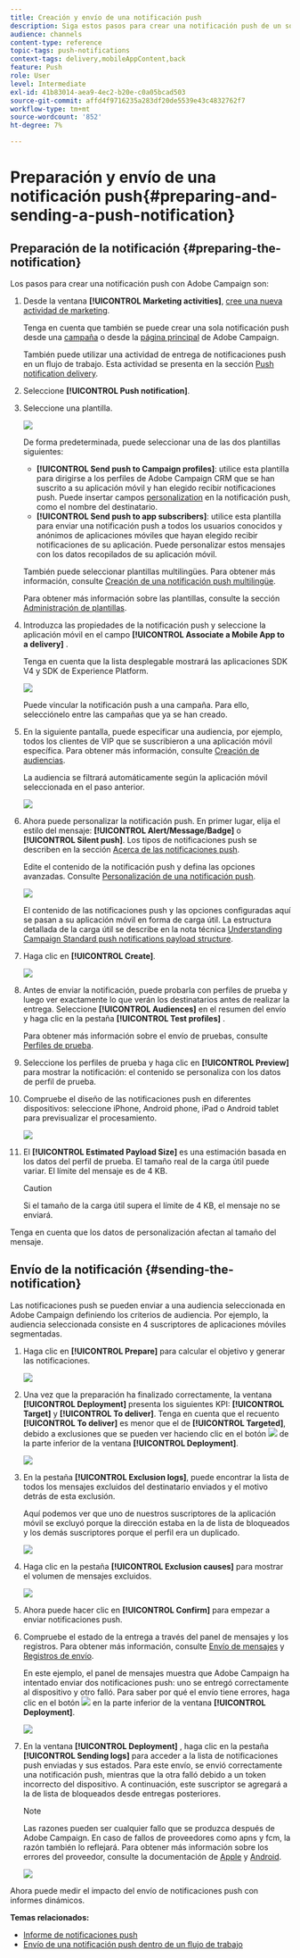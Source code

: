 ```yaml
---
title: Creación y envío de una notificación push
description: Siga estos pasos para crear una notificación push de un solo envío en Adobe Campaign.
audience: channels
content-type: reference
topic-tags: push-notifications
context-tags: delivery,mobileAppContent,back
feature: Push
role: User
level: Intermediate
exl-id: 41b83014-aea9-4ec2-b20e-c0a05bcad503
source-git-commit: affd4f9716235a283df20de5539e43c4832762f7
workflow-type: tm+mt
source-wordcount: '852'
ht-degree: 7%

---
```


# Preparación y envío de una notificación push{#preparing-and-sending-a-push-notification}

## Preparación de la notificación {#preparing-the-notification}

Los pasos para crear una notificación push con Adobe Campaign son:

1. Desde la ventana **[!UICONTROL Marketing activities]**, [cree una nueva actividad de marketing](../../start/using/marketing-activities.md#creating-a-marketing-activity).

   Tenga en cuenta que también se puede crear una sola notificación push desde una [campaña](../../start/using/marketing-activities.md#creating-a-marketing-activity) o desde la [página principal](../../start/using/interface-description.md#home-page) de Adobe Campaign.

   También puede utilizar una actividad de entrega de notificaciones push en un flujo de trabajo. Esta actividad se presenta en la sección [Push notification delivery](../../automating/using/push-notification-delivery.md).

1. Seleccione **[!UICONTROL Push notification]**.
1. Seleccione una plantilla.

   ![](assets/push_notif_type.png)

   De forma predeterminada, puede seleccionar una de las dos plantillas siguientes:

   * **[!UICONTROL Send push to Campaign profiles]**: utilice esta plantilla para dirigirse a los perfiles de Adobe Campaign CRM que se han suscrito a su aplicación móvil y han elegido recibir notificaciones push. Puede insertar campos [personalization](../../designing/using/personalization.md#inserting-a-personalization-field) en la notificación push, como el nombre del destinatario.
   * **[!UICONTROL Send push to app subscribers]**: utilice esta plantilla para enviar una notificación push a todos los usuarios conocidos y anónimos de aplicaciones móviles que hayan elegido recibir notificaciones de su aplicación. Puede personalizar estos mensajes con los datos recopilados de su aplicación móvil.

   También puede seleccionar plantillas multilingües. Para obtener más información, consulte [Creación de una notificación push multilingüe](../../channels/using/creating-a-multilingual-push-notification.md).

   Para obtener más información sobre las plantillas, consulte la sección [Administración de plantillas](../../start/using/marketing-activity-templates.md).

1. Introduzca las propiedades de la notificación push y seleccione la aplicación móvil en el campo **[!UICONTROL Associate a Mobile App to a delivery]** .

   Tenga en cuenta que la lista desplegable mostrará las aplicaciones SDK V4 y SDK de Experience Platform.

   ![](assets/push_notif_properties.png)

   Puede vincular la notificación push a una campaña. Para ello, selecciónelo entre las campañas que ya se han creado.

1. En la siguiente pantalla, puede especificar una audiencia, por ejemplo, todos los clientes de VIP que se suscribieron a una aplicación móvil específica. Para obtener más información, consulte [Creación de audiencias](../../audiences/using/creating-audiences.md).

   La audiencia se filtrará automáticamente según la aplicación móvil seleccionada en el paso anterior.

   ![](assets/push_notif_audience.png)

1. Ahora puede personalizar la notificación push. En primer lugar, elija el estilo del mensaje: **[!UICONTROL Alert/Message/Badge]** o **[!UICONTROL Silent push]**. Los tipos de notificaciones push se describen en la sección [Acerca de las notificaciones push](../../channels/using/about-push-notifications.md).

   Edite el contenido de la notificación push y defina las opciones avanzadas. Consulte [Personalización de una notificación push](../../channels/using/customizing-a-push-notification.md).

   ![](assets/push_notif_content.png)

   El contenido de las notificaciones push y las opciones configuradas aquí se pasan a su aplicación móvil en forma de carga útil. La estructura detallada de la carga útil se describe en la nota técnica [Understanding Campaign Standard push notifications payload structure](../../administration/using/push-payload.md).

1. Haga clic en **[!UICONTROL Create]**.

   ![](assets/push_notif_content_2.png)

1. Antes de enviar la notificación, puede probarla con perfiles de prueba y luego ver exactamente lo que verán los destinatarios antes de realizar la entrega. Seleccione **[!UICONTROL Audiences]** en el resumen del envío y haga clic en la pestaña **[!UICONTROL Test profiles]** .

   Para obtener más información sobre el envío de pruebas, consulte [Perfiles de prueba](../../sending/using/sending-proofs.md).

1. Seleccione los perfiles de prueba y haga clic en **[!UICONTROL Preview]** para mostrar la notificación: el contenido se personaliza con los datos de perfil de prueba.
1. Compruebe el diseño de las notificaciones push en diferentes dispositivos: seleccione iPhone, Android phone, iPad o Android tablet para previsualizar el procesamiento.

   ![](assets/push_notif_preview.png)

1. El **[!UICONTROL Estimated Payload Size]** es una estimación basada en los datos del perfil de prueba. El tamaño real de la carga útil puede variar. El límite del mensaje es de 4 KB.

   >[!CAUTION]
   >
   >Si el tamaño de la carga útil supera el límite de 4 KB, el mensaje no se enviará.

Tenga en cuenta que los datos de personalización afectan al tamaño del mensaje.

## Envío de la notificación {#sending-the-notification}

Las notificaciones push se pueden enviar a una audiencia seleccionada en Adobe Campaign definiendo los criterios de audiencia. Por ejemplo, la audiencia seleccionada consiste en 4 suscriptores de aplicaciones móviles segmentadas.

1. Haga clic en **[!UICONTROL Prepare]** para calcular el objetivo y generar las notificaciones.

   ![](assets/push_send_1.png)

1. Una vez que la preparación ha finalizado correctamente, la ventana **[!UICONTROL Deployment]** presenta los siguientes KPI: **[!UICONTROL Target]** y **[!UICONTROL To deliver]**. Tenga en cuenta que el recuento **[!UICONTROL To deliver]** es menor que el de **[!UICONTROL Targeted]**, debido a exclusiones que se pueden ver haciendo clic en el botón ![](assets/lp_link_properties.png) de la parte inferior de la ventana **[!UICONTROL Deployment]**.

   ![](assets/push_send_2.png)

1. En la pestaña **[!UICONTROL Exclusion logs]**, puede encontrar la lista de todos los mensajes excluidos del destinatario enviados y el motivo detrás de esta exclusión.

   Aquí podemos ver que uno de nuestros suscriptores de la aplicación móvil se excluyó porque la dirección estaba en la  de lista de bloqueados y los demás suscriptores porque el perfil era un duplicado.

   ![](assets/push_send_5.png)

1. Haga clic en la pestaña **[!UICONTROL Exclusion causes]** para mostrar el volumen de mensajes excluidos.

   ![](assets/push_send_7.png)

1. Ahora puede hacer clic en **[!UICONTROL Confirm]** para empezar a enviar notificaciones push.
1. Compruebe el estado de la entrega a través del panel de mensajes y los registros. Para obtener más información, consulte [Envío de mensajes](../../sending/using/confirming-the-send.md) y [Registros de envío](../../sending/using/monitoring-a-delivery.md#delivery-logs).

   En este ejemplo, el panel de mensajes muestra que Adobe Campaign ha intentado enviar dos notificaciones push: uno se entregó correctamente al dispositivo y otro falló. Para saber por qué el envío tiene errores, haga clic en el botón ![](assets/lp_link_properties.png) en la parte inferior de la ventana **[!UICONTROL Deployment]**.

   ![](assets/push_send_4.png)

1. En la ventana **[!UICONTROL Deployment]** , haga clic en la pestaña **[!UICONTROL Sending logs]** para acceder a la lista de notificaciones push enviadas y sus estados. Para este envío, se envió correctamente una notificación push, mientras que la otra falló debido a un token incorrecto del dispositivo. A continuación, este suscriptor se agregará a la  de lista de bloqueados desde entregas posteriores.

   >[!NOTE]
   >
   >Las razones pueden ser cualquier fallo que se produzca después de Adobe Campaign. En caso de fallos de proveedores como apns y fcm, la razón también lo reflejará. Para obtener más información sobre los errores del proveedor, consulte la documentación de [Apple](https://developer.apple.com/library/content/documentation/NetworkingInternet/Conceptual/RemoteNotificationsPG/CommunicatingwithAPNs.html) y [Android](https://firebase.google.com/docs/cloud-messaging/http-server-ref).

   ![](assets/push_send_6.png)

Ahora puede medir el impacto del envío de notificaciones push con informes dinámicos.

**Temas relacionados:**

* [Informe de notificaciones push](../../reporting/using/push-notification-report.md)
* [Envío de una notificación push dentro de un flujo de trabajo](../../automating/using/push-notification-delivery.md)
